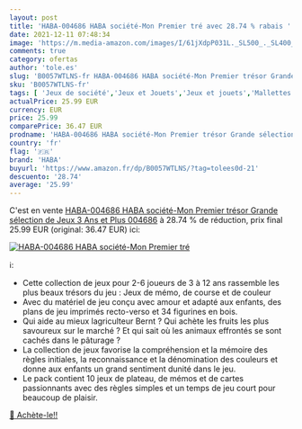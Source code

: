 ```yaml
---
layout: post
title: 'HABA-004686 HABA société-Mon Premier tré avec 28.74 % rabais '
date: 2021-12-11 07:48:34
image: 'https://m.media-amazon.com/images/I/61jXdpP031L._SL500_._SL400_.jpg'
comments: true
category: ofertas
author: 'tole.es'
slug: 'B0057WTLNS-fr HABA-004686 HABA société-Mon Premier trésor Grande...'
sku: 'B0057WTLNS-fr'
tags: [ 'Jeux de société','Jeux et Jouets','Jeux et jouets','Mallettes de jeux de société','haba', ]
actualPrice: 25.99 EUR
currency: EUR
price: 25.99
comparePrice: 36.47 EUR
prodname: 'HABA-004686 HABA société-Mon Premier trésor Grande sélection de Jeux 3 Ans et Plus  004686'
country: 'fr'
flag: '🇫🇷'
brand: 'HABA'
buyurl: 'https://www.amazon.fr/dp/B0057WTLNS/?tag=tolees0d-21'
descuento: '28.74'
average: '25.99'
---
```


C'est en vente [HABA-004686 HABA société-Mon Premier trésor Grande sélection de Jeux 3 Ans et Plus  004686](https://www.amazon.fr/dp/B0057WTLNS/?tag=tolees0d-21)  à  28.74 % de réduction, prix final  25.99 EUR (original: 36.47 EUR) ici:

[![HABA-004686 HABA société-Mon Premier tré](https://m.media-amazon.com/images/I/61jXdpP031L._SL500_._SL400_.jpg)](https://www.amazon.fr/dp/B0057WTLNS/?tag=tolees0d-21)

ℹ️:

- Cette collection de jeux pour 2-6 joueurs de 3 à 12 ans rassemble les plus beaux trésors du jeu : Jeux de mémo, de course et de couleur
- Avec du matériel de jeu conçu avec amour et adapté aux enfants, des plans de jeu imprimés recto-verso et 34 figurines en bois.
- Qui aide au mieux lagriculteur Bernt ? Qui achète les fruits les plus savoureux sur le marché ? Et qui sait où les animaux effrontés se sont cachés dans le pâturage ?
- La collection de jeux favorise la compréhension et la mémoire des règles initiales, la reconnaissance et la dénomination des couleurs et donne aux enfants un grand sentiment dunité dans le jeu.
- Le pack contient 10 jeux de plateau, de mémos et de cartes passionnants avec des règles simples et un temps de jeu court pour beaucoup de plaisir.

[🛒 Achète-le!!](https://www.amazon.fr/dp/B0057WTLNS/?tag=tolees0d-21)
